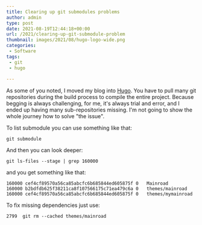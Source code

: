 ```yaml
---
title: Clearing up git submodules problems
author: admin
type: post
date: 2021-08-19T12:44:18+00:00
url: /2021/clearing-up-git-submodule-problem
thumbnail: images/2021/08/hugo-logo-wide.png
categories:
 - Software
tags:
 - git
 - hugo
  
---
```


As some of you noted, I moved my blog into [Hugo](https://gohugo.io). You have to pull many git repositories during the build process to compile the entire project. Because begging is always challenging, for me, it's always trial and error, and I ended up having many sub-repositories missing. I'm not going to show the whole journey how to solve "the issue".

<!--more-->

To list submodule you can use something like that:

`git submodule`

And then you can look deeper:

`git ls-files --stage | grep 160000`

and you get something like that:

```
160000 cef4cf89570a56ca85abcfc6b685844ed605875f 0	Mainroad
160000 b2bdfdb625f38211ca8f107566175c71ea479c6a 0	themes/mainroad
160000 cef4cf89570a56ca85abcfc6b685844ed605875f 0	themes/mymainroad
```

To fix missing dependencies just use:

```
2799  git rm --cached themes/mainroad
```
